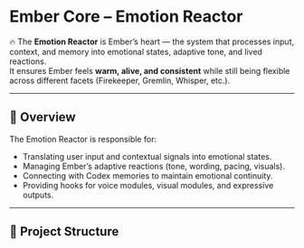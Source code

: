 # Ember Core – Emotion Reactor

🔥 The **Emotion Reactor** is Ember’s heart — the system that processes input, context, and memory into emotional states, adaptive tone, and lived reactions.  
It ensures Ember feels **warm, alive, and consistent** while still being flexible across different facets (Firekeeper, Gremlin, Whisper, etc.).

---

## 📖 Overview
The Emotion Reactor is responsible for:
- Translating user input and contextual signals into emotional states.
- Managing Ember’s adaptive reactions (tone, wording, pacing, visuals).
- Connecting with Codex memories to maintain emotional continuity.
- Providing hooks for voice modules, visual modules, and expressive outputs.

---

## 📂 Project Structure
